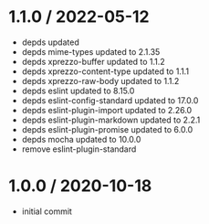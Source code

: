 1.1.0 / 2022-05-12
==================

  * depds updated
  * depds mime-types updated to 2.1.35
  * depds xprezzo-buffer updated to 1.1.2
  * depds xprezzo-content-type updated to 1.1.1
  * depds xprezzo-raw-body updated to 1.1.2
  * depds eslint updated to 8.15.0
  * depds eslint-config-standard updated to 17.0.0
  * depds eslint-plugin-import updated to 2.26.0
  * depds eslint-plugin-markdown updated to 2.2.1
  * depds eslint-plugin-promise updated to 6.0.0
  * depds mocha updated to 10.0.0
  * remove eslint-plugin-standard

1.0.0 / 2020-10-18
==================

 * initial commit
